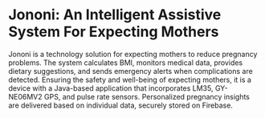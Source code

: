 # Jononi: An Intelligent Assistive System For Expecting Mothers

Jononi is a technology solution for expecting mothers to reduce pregnancy problems. The system calculates
BMI, monitors medical data, provides dietary suggestions, and sends emergency alerts when complications
are detected. Ensuring the safety and well-being of expecting mothers, it is a device with a Java-based application that incorporates LM35, GY-NE06MV2 GPS, and pulse rate sensors. Personalized pregnancy insights are delivered based on individual data, securely stored on Firebase.
 
